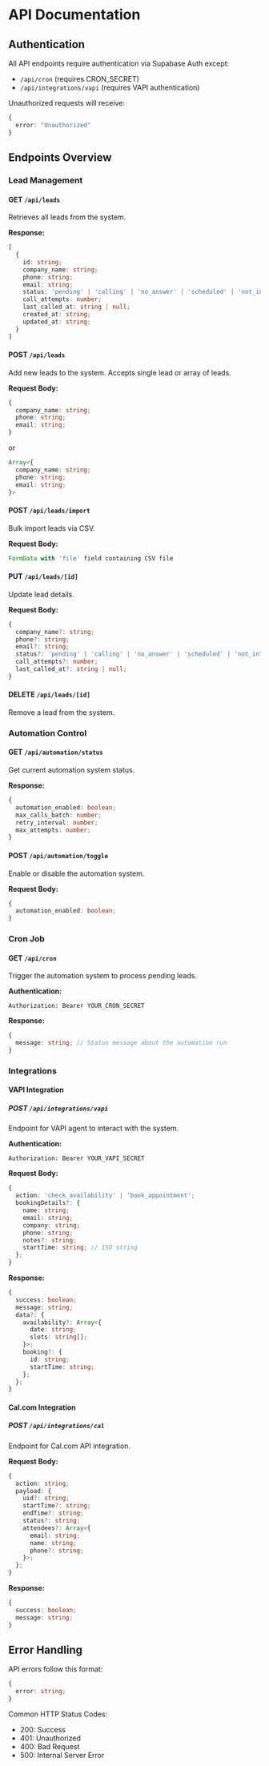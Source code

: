 # API Documentation

## Authentication

All API endpoints require authentication via Supabase Auth except:
- `/api/cron` (requires CRON_SECRET)
- `/api/integrations/vapi` (requires VAPI authentication)

Unauthorized requests will receive:
```typescript
{
  error: "Unauthorized"
}
```

## Endpoints Overview

### Lead Management

#### GET `/api/leads`
Retrieves all leads from the system.

**Response:**
```typescript
[
  {
    id: string;
    company_name: string;
    phone: string;
    email: string;
    status: 'pending' | 'calling' | 'no_answer' | 'scheduled' | 'not_interested';
    call_attempts: number;
    last_called_at: string | null;
    created_at: string;
    updated_at: string;
  }
]
```

#### POST `/api/leads`
Add new leads to the system. Accepts single lead or array of leads.

**Request Body:**
```typescript
{
  company_name: string;
  phone: string;
  email: string;
}
```
or
```typescript
Array<{
  company_name: string;
  phone: string;
  email: string;
}>
```

#### POST `/api/leads/import`
Bulk import leads via CSV.

**Request Body:**
```typescript
FormData with 'file' field containing CSV file
```

#### PUT `/api/leads/[id]`
Update lead details.

**Request Body:**
```typescript
{
  company_name?: string;
  phone?: string;
  email?: string;
  status?: 'pending' | 'calling' | 'no_answer' | 'scheduled' | 'not_interested';
  call_attempts?: number;
  last_called_at?: string | null;
}
```

#### DELETE `/api/leads/[id]`
Remove a lead from the system.

### Automation Control

#### GET `/api/automation/status`
Get current automation system status.

**Response:**
```typescript
{
  automation_enabled: boolean;
  max_calls_batch: number;
  retry_interval: number;
  max_attempts: number;
}
```

#### POST `/api/automation/toggle`
Enable or disable the automation system.

**Request Body:**
```typescript
{
  automation_enabled: boolean;
}
```

### Cron Job

#### GET `/api/cron`
Trigger the automation system to process pending leads.

**Authentication:**
```http
Authorization: Bearer YOUR_CRON_SECRET
```

**Response:**
```typescript
{
  message: string; // Status message about the automation run
}
```

### Integrations

#### VAPI Integration

##### POST `/api/integrations/vapi`
Endpoint for VAPI agent to interact with the system.

**Authentication:**
```http
Authorization: Bearer YOUR_VAPI_SECRET
```

**Request Body:**
```typescript
{
  action: 'check_availability' | 'book_appointment';
  bookingDetails?: {
    name: string;
    email: string;
    company: string;
    phone: string;
    notes?: string;
    startTime: string; // ISO string
  };
}
```

**Response:**
```typescript
{
  success: boolean;
  message: string;
  data?: {
    availability?: Array<{
      date: string;
      slots: string[];
    }>;
    booking?: {
      id: string;
      startTime: string;
    };
  };
}
```

#### Cal.com Integration

##### POST `/api/integrations/cal`
Endpoint for Cal.com API integration.

**Request Body:**
```typescript
{
  action: string;
  payload: {
    uid?: string;
    startTime?: string;
    endTime?: string;
    status?: string;
    attendees?: Array<{
      email: string;
      name: string;
      phone?: string;
    }>;
  };
}
```

**Response:**
```typescript
{
  success: boolean;
  message: string;
}
```

## Error Handling

API errors follow this format:
```typescript
{
  error: string;
}
```

Common HTTP Status Codes:
- 200: Success
- 401: Unauthorized
- 400: Bad Request
- 500: Internal Server Error
